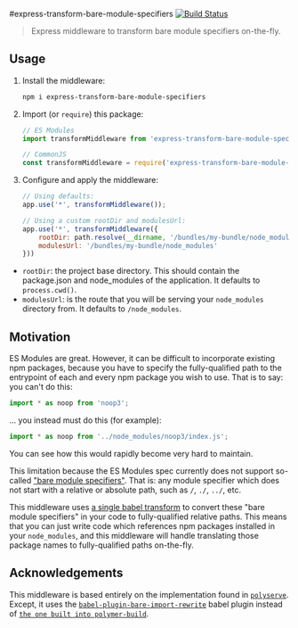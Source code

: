 #express-transform-bare-module-specifiers [![Build Status](https://travis-ci.com/nodecg/express-transform-bare-module-specifiers.svg?branch=master)](https://travis-ci.com/nodecg/express-transform-bare-module-specifiers)

> Express middleware to transform bare module specifiers on-the-fly.

## Usage

1. Install the middleware:

	```bash
	npm i express-transform-bare-module-specifiers
	```
2. Import (or `require`) this package:

	```js
	// ES Modules
	import transformMiddleware from 'express-transform-bare-module-specifiers';

	// CommonJS
	const transformMiddleware = require('express-transform-bare-module-specifiers').default;
	```
3. Configure and apply the middleware:

	```js
	// Using defaults:
	app.use('*', transformMiddleware());
	
	// Using a custom rootDir and modulesUrl:
	app.use('*', transformMiddleware({
		rootDir: path.resolve(__dirname, '/bundles/my-bundle/node_modules'),
		modulesUrl: '/bundles/my-bundle/node_modules'
	}))
	```
	
- `rootDir`: the project base directory. This should contain the package.json and node_modules of the application. It defaults to `process.cwd()`.
- `modulesUrl`: is the route that you will be serving your `node_modules` directory from. It defaults to `/node_modules`.

## Motivation

ES Modules are great. However, it can be difficult to incorporate existing npm packages, because you have to specify the fully-qualified path to the entrypoint of each and every npm package you wish to use. That is to say: you can't do this:

```js
import * as noop from 'noop3';
```

... you instead must do this (for example):
```js
import * as noop from '../node_modules/noop3/index.js';
```

You can see how this would rapidly become very hard to maintain.

This limitation because the ES Modules spec currently does not support so-called ["bare module specifiers"](https://github.com/domenic/import-maps). That is: any module specifier which does not start with a relative or absolute path, such as `/`, `./`, `../`, etc.

This middleware uses [a single babel transform](https://www.npmjs.com/package/babel-plugin-bare-import-rewrite) to convert these "bare module specifiers" in your code to fully-qualified relative paths. This means that you can just write code which references npm packages installed in your `node_modules`, and this middleware will handle translating those package names to fully-qualified paths on-the-fly.

## Acknowledgements

This middleware is based entirely on the implementation found in [`polyserve`](https://github.com/Polymer/tools/tree/master/packages/polyserve). Except, it uses the [`babel-plugin-bare-import-rewrite`](https://www.npmjs.com/package/babel-plugin-bare-import-rewrite) babel plugin instead of [`the one built into polymer-build`](https://github.com/Polymer/tools/blob/14fea56b16218db369bf5fdce2bb707d78c209c8/packages/build/src/babel-plugin-bare-specifiers.ts).
